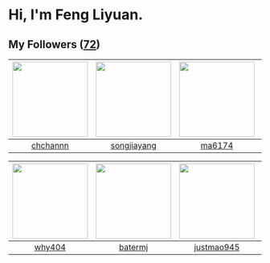 # Hi, I'm Feng Liyuan.

## My Followers ([72](https://github.com/SunRunAway?tab=followers))

| <img src="https://avatars3.githubusercontent.com/u/4281540?v=4" width="150" height="150" /> | <img src="https://avatars0.githubusercontent.com/u/1459834?v=4" width="150" height="150" /> | <img src="https://avatars0.githubusercontent.com/u/1449133?v=4" width="150" height="150" /> | <img src="https://avatars1.githubusercontent.com/u/2445111?v=4" width="150" height="150" /> |
| :-----------------------------------------------------------------------------------------: | :-----------------------------------------------------------------------------------------: | :-----------------------------------------------------------------------------------------: | :-----------------------------------------------------------------------------------------: |
|                           [chchannn](https://github.com/chchannn)                           |                        [songjiayang](https://github.com/songjiayang)                        |                             [ma6174](https://github.com/ma6174)                             |                           [hyperpro](https://github.com/hyperpro)                           |

| <img src="https://avatars2.githubusercontent.com/u/35111?v=4" width="150" height="150" /> | <img src="https://avatars0.githubusercontent.com/u/250445?v=4" width="150" height="150" /> | <img src="https://avatars3.githubusercontent.com/u/619331?v=4" width="150" height="150" /> | <img src="https://avatars2.githubusercontent.com/u/23115833?v=4" width="150" height="150" /> |
| :---------------------------------------------------------------------------------------: | :----------------------------------------------------------------------------------------: | :----------------------------------------------------------------------------------------: | :------------------------------------------------------------------------------------------: |
|                            [why404](https://github.com/why404)                            |                            [batermj](https://github.com/batermj)                           |                         [justmao945](https://github.com/justmao945)                        |                           [Beryl1230](https://github.com/Beryl1230)                          |